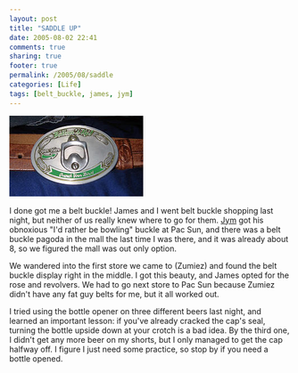 ```yaml
---
layout: post
title: "SADDLE UP"
date: 2005-08-02 22:41
comments: true
sharing: true
footer: true
permalink: /2005/08/saddle
categories: [Life]
tags: [belt_buckle, james, jym]
---
```

<div class="imgRight">
<a href="http://www.flickr.com/photos/brockli/30779802/" title="Belt Buckle"><img src="/files/images/30779802_f57531a212_m.jpg" width="240" height="145" alt="Belt Buckle" /></a>
</div>

I done got me a belt buckle!  James and I went belt buckle shopping last night, but neither of us really knew where to go for them.  <a href="http://jymferrier.net/">Jym</a> got his obnoxious "I'd rather be bowling" buckle at Pac Sun, and there was a belt buckle pagoda in the mall the last time I was there, and it was already about 8, so we figured the mall was out only option.

We wandered into the first store we came to (Zumiez) and found the belt buckle display right in the middle.  I got this beauty, and James opted for the rose and revolvers.  We had to go next store to Pac Sun because Zumiez didn't have any fat guy belts for me, but it all worked out.

I tried using the bottle opener on three different beers last night, and learned an important lesson: if you've already cracked the cap's seal, turning the bottle upside down at your crotch is a bad idea.  By the third one, I didn't get any more beer on my shorts, but I only managed to get the cap halfway off.  I figure I just need some practice, so stop by if you need a bottle opened.
